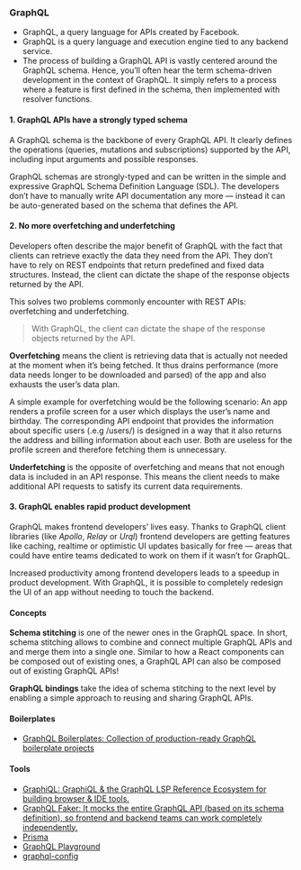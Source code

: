 
### GraphQL
- GraphQL, a query language for APIs created by Facebook.
- GraphQL is a query language and execution engine tied to any backend service.
- The process of building a GraphQL API is vastly centered around the GraphQL schema. Hence, you’ll often hear the term schema-driven development in the context of GraphQL. It simply refers to a process where a feature is first defined in the schema, then implemented with resolver functions.

#### 1. GraphQL APIs have a strongly typed schema
A GraphQL schema is the backbone of every GraphQL API. It clearly defines the operations (queries, mutations and subscriptions) supported by the API, including input arguments and possible responses. 

GraphQL schemas are strongly-typed and can be written in the simple and expressive GraphQL Schema Definition Language (SDL). 
The developers don’t have to manually write API documentation any more — instead it can be auto-generated based on the schema that defines the API. 

#### 2. No more overfetching and underfetching
Developers often describe the major benefit of GraphQL with the fact that clients can retrieve exactly the data they need from the API. They don’t have to rely on REST endpoints that return predefined and fixed data structures. Instead, the client can dictate the shape of the response objects returned by the API.

This solves two problems commonly encounter with REST APIs: overfetching and underfetching.

> With GraphQL, the client can dictate the shape of the response objects returned by the API.

**Overfetching** means the client is retrieving data that is actually not needed at the moment when it’s being fetched. It thus drains performance (more data needs longer to be downloaded and parsed) of the app and also exhausts the user’s data plan.

A simple example for overfetching would be the following scenario: An app renders a profile screen for a user which displays the user’s name and birthday. The corresponding API endpoint that provides the information about specific users (.e.g /users/<id>) is designed in a way that it also returns the address and billing information about each user. Both are useless for the profile screen and therefore fetching them is unnecessary.

**Underfetching** is the opposite of overfetching and means that not enough data is included in an API response. This means the client needs to make additional API requests to satisfy its current data requirements.

#### 3. GraphQL enables rapid product development
GraphQL makes frontend developers’ lives easy. Thanks to GraphQL client libraries (like _Apollo_, _Relay_ or _Urql_) frontend developers are getting features like caching, realtime or optimistic UI updates basically for free — areas that could have entire teams dedicated to work on them if it wasn’t for GraphQL.

Increased productivity among frontend developers leads to a speedup in product development. With GraphQL, it is possible to completely redesign the UI of an app without needing to touch the backend.

#### Concepts
**Schema stitching** is one of the newer ones in the GraphQL space. In short, schema stitching allows to combine and connect multiple GraphQL APIs and and merge them into a single one. Similar to how a React components can be composed out of existing ones, a GraphQL API can also be composed out of existing GraphQL APIs!

**GraphQL bindings** take the idea of schema stitching to the next level by enabling a simple approach to reusing and sharing GraphQL APIs.

#### Boilerplates
- [GraphQL Boilerplates: Collection of production-ready GraphQL boilerplate projects](https://github.com/graphql-boilerplates)

#### Tools
- [GraphiQL: GraphiQL & the GraphQL LSP Reference Ecosystem for building browser & IDE tools.](https://github.com/graphql/graphiql)
- [GraphQL Faker: It mocks the entire GraphQL API (based on its schema definition), so frontend and backend teams can work completely independently.](https://github.com/graphql-kit/graphql-faker)
- [Prisma](https://www.prisma.io/)
- [GraphQL Playground](https://github.com/graphcool/graphql-playground)
- [graphql-config](https://github.com/graphcool/graphql-config)
